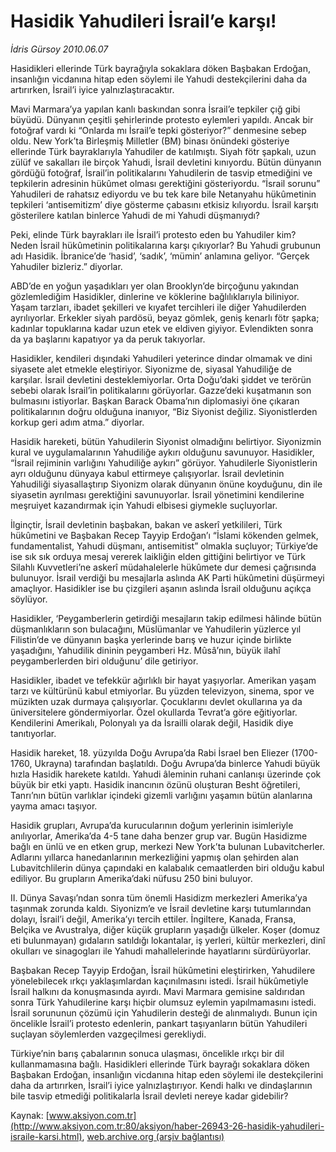 # Hasidik Yahudileri İsrail’e karşı!

*İdris Gürsoy 2010.06.07*

<div class="pNewsDetailMainContent" itemprop="articleBody">
 <p>
  Hasidikleri ellerinde Türk bayrağıyla sokaklara döken Başbakan Erdoğan, insanlığın vicdanına hitap eden söylemi ile Yahudi destekçilerini daha da artırırken, İsrail’i iyice yalnızlaştıracaktır.
 </p>
 <p>
  <p class="MsoNormal">
   Mavi Marmara’ya yapılan kanlı baskından sonra İsrail’e tepkiler çığ gibi büyüdü. Dünyanın çeşitli şehirlerinde protesto eylemleri yapıldı. Ancak bir fotoğraf vardı ki “Onlarda mı İsrail’e tepki gösteriyor?” denmesine sebep oldu. New York’ta Birleşmiş Milletler (BM) binası önündeki gösteriye ellerinde Türk bayraklarıyla Yahudiler de katılmıştı. Siyah fötr şapkalı, uzun zülüf ve sakalları ile birçok Yahudi, İsrail devletini kınıyordu. Bütün dünyanın gördüğü fotoğraf, İsrail’in politikalarını Yahudilerin de tasvip etmediğini ve tepkilerin adresinin hükûmet olması gerektiğini gösteriyordu. “İsrail sorunu” Yahudileri de rahatsız ediyordu ve bu tek kare bile Netanyahu hükûmetinin tepkileri ‘antisemitizm’ diye gösterme çabasını etkisiz kılıyordu. İsrail karşıtı gösterilere katılan binlerce Yahudi de mi Yahudi düşmanıydı?
  </p>
  <p class="MsoNormal">
   Peki, elinde Türk bayrakları ile İsrail’i protesto eden bu Yahudiler kim? Neden İsrail hükûmetinin politikalarına karşı çıkıyorlar? Bu Yahudi grubunun adı Hasidik. İbranice’de ‘hasid’, ‘sadık’, ‘mümin’ anlamına geliyor. “Gerçek Yahudiler bizleriz.” diyorlar.
   <span>
   </span>
  </p>
  <p class="MsoNormal">
   ABD’de en yoğun yaşadıkları yer olan Brooklyn’de birçoğunu yakından gözlemlediğim Hasidikler, dinlerine ve köklerine bağlılıklarıyla biliniyor. Yaşam tarzları, ibadet şekilleri ve kıyafet tercihleri ile diğer Yahudilerden ayrılıyorlar. Erkekler siyah pardösü, beyaz gömlek, geniş kenarlı fötr şapka; kadınlar topuklarına kadar uzun etek ve eldiven giyiyor. Evlendikten sonra da ya başlarını kapatıyor ya da peruk takıyorlar.
  </p>
  <p class="MsoNormal">
   Hasidikler, kendileri dışındaki Yahudileri yeterince dindar olmamak ve dini siyasete alet etmekle eleştiriyor. Siyonizme de, siyasal Yahudiliğe de karşılar. İsrail devletini desteklemiyorlar. Orta Doğu’daki şiddet ve terörün sebebi olarak İsrail’in politikalarını görüyorlar. Gazze’deki kuşatmanın son bulmasını istiyorlar. Başkan Barack Obama’nın diplomasiyi öne çıkaran politikalarının doğru olduğuna inanıyor, “Biz Siyonist değiliz. Siyonistlerden korkup geri adım atma.” diyorlar.
  </p>
  <p class="MsoNormal">
   Hasidik hareketi, bütün Yahudilerin Siyonist olmadığını belirtiyor. Siyonizmin kural ve uygulamalarının Yahudiliğe aykırı olduğunu savunuyor. Hasidikler, “İsrail rejiminin varlığını Yahudiliğe aykırı” görüyor. Yahudilerle Siyonistlerin ayrı olduğunu dünyaya kabul ettirmeye çalışıyorlar. İsrail devletinin Yahudiliği siyasallaştırıp Siyonizm olarak dünyanın önüne koyduğunu, din ile siyasetin ayrılması gerektiğini savunuyorlar. İsrail yönetimini kendilerine meşruiyet kazandırmak için Yahudi elbisesi giymekle suçluyorlar.
   <span>
   </span>
  </p>
  <p class="MsoNormal">
   İlginçtir, İsrail devletinin başbakan, bakan ve askerî yetkilileri, Türk hükûmetini ve Başbakan Recep Tayyip Erdoğan’ı “İslami kökenden gelmek, fundamentalist, Yahudi düşmanı, antisemitist” olmakla suçluyor; Türkiye’de ise sık sık orduya mesaj vererek laikliğin elden gittiğini belirtiyor ve Türk Silahlı Kuvvetleri’ne askerî müdahalelerle hükûmete dur demesi çağrısında bulunuyor. İsrail verdiği bu mesajlarla aslında AK Parti hükûmetini düşürmeyi amaçlıyor. Hasidikler ise bu çizgileri aşanın aslında İsrail olduğunu açıkça söylüyor.
  </p>
  <p class="MsoNormal">
   Hasidikler, ‘Peygamberlerin getirdiği mesajların takip edilmesi hâlinde bütün düşmanlıkların son bulacağını, Müslümanlar ve Yahudilerin yüzlerce yıl Filistin’de ve dünyanın başka yerlerinde barış ve huzur içinde birlikte yaşadığını, Yahudilik dininin peygamberi Hz. Mûsâ’nın, büyük ilahî peygamberlerden biri olduğunu’ dile getiriyor.
  </p>
  <p class="MsoNormal">
   Hasidikler, ibadet ve tefekkür ağırlıklı bir hayat yaşıyorlar. Amerikan yaşam tarzı ve kültürünü kabul etmiyorlar. Bu yüzden televizyon, sinema, spor ve müzikten uzak durmaya çalışıyorlar. Çocuklarını devlet okullarına ya da üniversitelere göndermiyorlar. Özel okullarda Tevrat’a göre eğitiyorlar. Kendilerini Amerikalı, Polonyalı ya da İsrailli olarak değil, Hasidik diye tanıtıyorlar.
  </p>
  <p class="MsoNormal">
   Hasidik hareket, 18. yüzyılda Doğu Avrupa’da
   <span>
   </span>
   Rabi İsrael ben Eliezer (1700-1760, Ukrayna) tarafından başlatıldı. Doğu Avrupa’da binlerce Yahudi büyük hızla Hasidik harekete katıldı. Yahudi âleminin ruhani canlanışı üzerinde çok büyük bir etki yaptı. Hasidik inancının özünü oluşturan Besht öğretileri, Tanrı’nın bütün varlıklar içindeki gizemli varlığını yaşamın bütün alanlarına yayma amacı taşıyor.
  </p>
  <p class="MsoNormal">
   Hasidik grupları, Avrupa’da kurucularının doğum yerlerinin isimleriyle anılıyorlar, Amerika’da 4-5 tane daha benzer grup var. Bugün Hasidizme bağlı en ünlü ve en etken grup, merkezi New York’ta bulunan Lubavitcherler. Adlarını yıllarca hanedanlarının merkezliğini yapmış olan şehirden alan Lubavitchlilerin dünya çapındaki en kalabalık cemaatlerden biri olduğu kabul ediliyor. Bu grupların Amerika’daki nüfusu 250 bini buluyor.
  </p>
  <p class="MsoNormal">
   II. Dünya Savaşı’ndan sonra tüm önemli Hasidizm merkezleri Amerika’ya taşınmak zorunda kaldı. Siyonizm’e ve İsrail devletine karşı tutumlarından dolayı, İsrail’i değil, Amerika’yı tercih ettiler. İngiltere, Kanada, Fransa, Belçika ve Avustralya, diğer küçük grupların yaşadığı ülkeler. Koşer (domuz eti bulunmayan) gıdaların satıldığı lokantalar, iş yerleri, kültür merkezleri, dinî okulları ve sinagogları ile Yahudi mahallelerinde hayatlarını sürdürüyorlar.
  </p>
  <p class="MsoNormal">
   Başbakan Recep Tayyip Erdoğan, İsrail hükûmetini eleştirirken, Yahudilere yönelebilecek ırkçı yaklaşımlardan kaçınılmasını istedi. İsrail hükûmetiyle İsrail halkını da konuşmasında ayırdı. Mavi Marmara gemisine saldırıdan sonra Türk Yahudilerine karşı hiçbir olumsuz eylemin yapılmamasını istedi. İsrail sorununun çözümü için Yahudilerin desteği de alınmalıydı. Bunun için öncelikle İsrail’i protesto edenlerin, pankart taşıyanların bütün Yahudileri suçlayan söylemlerden vazgeçilmesi gerekliydi.
  </p>
  <p class="MsoNormal">
   Türkiye’nin barış çabalarının sonuca ulaşması, öncelikle ırkçı bir dil kullanmamasına bağlı. Hasidikleri ellerinde Türk bayrağı sokaklara döken Başbakan Erdoğan, insanlığın vicdanına hitap eden söylemi ile destekçilerini daha da artırırken, İsrail’i iyice yalnızlaştırıyor. Kendi halkı ve dindaşlarının bile tasvip etmediği politikalarla İsrail devleti nereye kadar gidebilir?
  </p>
 </p>
</div>


Kaynak: [www.aksiyon.com.tr](http://www.aksiyon.com.tr:80/aksiyon/haber-26943-26-hasidik-yahudileri-israile-karsi.html), [web.archive.org (arşiv bağlantısı)](http://web.archive.org/web/20150425041912/http://www.aksiyon.com.tr:80/aksiyon/haber-26943-26-hasidik-yahudileri-israile-karsi.html)

